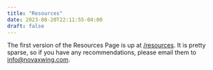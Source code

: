 ```yaml
---
title: "Resources"
date: 2023-08-20T22:11:55-04:00
draft: false
---
```


The first version of the Resources Page is up at [/resources](/resources). It is pretty sparse, so if you have any recommendations, please email them to <info@novaxwing.com>.

